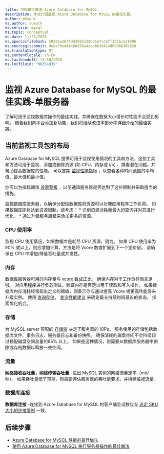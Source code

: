 ```yaml
---
title: 监视最佳做法-Azure Database for MySQL
description: 本文介绍监视 Azure Database for MySQL 的最佳实践。
author: mksuni
ms.author: sumuth
ms.service: mysql
ms.topic: conceptual
ms.date: 11/23/2020
ms.openlocfilehash: 59301e26f4d42056322ba5a7cdaff1555c531096
ms.sourcegitcommit: 9eda79ea41c60d58a4ceab63d424d6866b38b82d
ms.translationtype: MT
ms.contentlocale: zh-CN
ms.lasthandoff: 11/30/2020
ms.locfileid: "96354939"
---
```

# <a name="best-practices-for-monitoring-azure-database-for-mysql--single-server"></a>监视 Azure Database for MySQL 的最佳实践-单服务器

了解可用于监视数据库操作的最佳实践，并确保在数据大小增长时性能不会受到影响。 随着我们向平台添加新功能，我们将继续改进本部分中详细介绍的最佳实践。

## <a name="layout-of-the-current-monitoring-toolkit"></a>当前监视工具包的布局

Azure Database for MySQL 提供可用于监视使用情况的工具和方法，这些工具和方法可用于监视、添加或删除资源 (如 CPU、内存或 i/o) 、排查潜在问题，并帮助提高数据库的性能。 可以定期 [监视性能指标](concepts-monitoring.md#metrics) ，以查看各种时间范围的平均值、最大值和最小值。

你可以为指标阈值 [设置警报](howto-alert-on-metric.md#create-an-alert-rule-on-a-metric-from-the-azure-portal) ，以便通知服务器是否达到了这些限制并采取适当的措施。  

监视数据库服务器，以确保分配给数据库的资源可以处理应用程序工作负荷。 如果数据库即将达到资源限制，请考虑：
    * 识别资源消耗量最大的查询并对其进行优化。 
    * 通过升级服务层级来添加更多的资源。

### <a name="cpu-utilization"></a>CPU 使用率
监视 CPU 使用情况，如果数据库是耗尽 CPU 资源，则为。 如果 CPU 使用率为90% 或以上，则应增加计算，方法是将 Vcore 数或扩展到下一个定价层。  请确保在 CPU 中增加/降低吞吐量或并发性。 

### <a name="memory"></a>内存 
数据库服务器可用的内存量与 [vcore 数](concepts-pricing-tiers.md)成正比。 确保内存对于工作负荷而言足够。 对应用程序进行负载测试，验证内存是否足以用于读取和写入操作。 如果数据库内存消耗经常超出定义的阈值，则表示你应通过提高 Vcore 或更高性能层来升级实例。 使用 [查询存储](concepts-query-store.md)， [查询性能建议](concepts-performance-recommendations.md) 来确定最长持续时间最长的查询。 探索优化机会。 

### <a name="storage"></a>存储 
为 MySQL server 预配的 [存储量](howto-create-manage-server-portal.md#scale-compute-and-storage) 决定了服务器的 IOPs。 服务使用的存储包括数据库文件、事务日志、服务器日志和备份快照。 确保消耗的磁盘空间不会持续超过预配磁盘空间总量的85% 以上。 如果是这种情况，则需要从数据库服务器中删除或存档数据以释放一些空间。 

### <a name="network-traffic"></a>流量 

**网络接收吞吐量，网络传输吞吐量** –进出 MySQL 实例的网络流量速率（mb/秒）。 如果吞吐量低于预期，则需要评估服务器的吞吐量要求，并持续监视流量。 

### <a name="database-connections"></a>数据库连接 
**数据库连接** -连接到 Azure Database for MySQL 的客户端会话数应与 [选定 SKU 大小的连接限制](concepts-server-parameters.md#max_connections) 一致。 


## <a name="next-steps"></a>后续步骤

- [Azure Database for MySQL 性能的最佳做法](concept-performance-best-practices.md)
- [使用 Azure Database for MySQL 执行服务器操作的最佳做法](concept-operation-excellence-best-practices.md)
